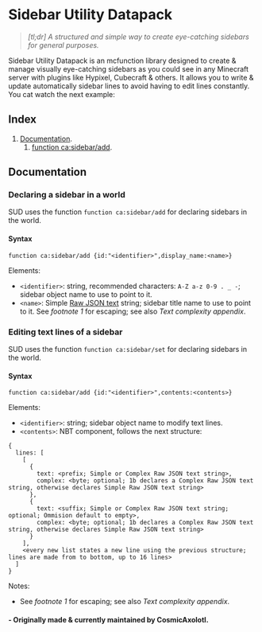 # Sidebar Utility Datapack
> *[tl;dr] A structured and simple way to create eye-catching sidebars for general purposes.*

Sidebar Utility Datapack is an mcfunction library designed to create & manage visually eye-catching sidebars as you could see in any Minecraft server with plugins like Hypixel, Cubecraft & others. It allows you to write & update automatically sidebar lines to avoid having to edit lines constantly. You cat watch the next example: 
## Index
1. [Documentation](https://github.com/CosmicAxolotl/sidebar_utility_datapack/new/main?readme=1#declaring-a-sidebar-in-a-world).
   1. [function ca:sidebar/add]().
## Documentation

### Declaring a sidebar in a world
SUD uses the function `function ca:sidebar/add` for declaring sidebars in the world.
#### Syntax
```mcfunction
function ca:sidebar/add {id:"<identifier>",display_name:<name>}
```
Elements:
 * `<identifier>`: string, recommended characters: `A-Z a-z 0-9 . _ -`; sidebar object name to use to point to it.
 * `<name>`: Simple [Raw JSON text](https://minecraft.wiki/w/Raw_JSON_text_format) string; sidebar title name to use to point to it. See *footnote 1* for escaping; see also *Text complexity appendix*.

### Editing text lines of a sidebar
SUD uses the function `function ca:sidebar/set` for declaring sidebars in the world.
#### Syntax
```mcfunction
function ca:sidebar/add {id:"<identifier>",contents:<contents>}
```
Elements:
 * `<identifier>`: string; sidebar object name to modify text lines.
 * `<contents>`: NBT component, follows the next structure:
```
{
  lines: [
    [
      {
        text: <prefix; Simple or Complex Raw JSON text string>,
        complex: <byte; optional; 1b declares a Complex Raw JSON text string, otherwise declares Simple Raw JSON text string>
      },
      {
        text: <suffix; Simple or Complex Raw JSON text string; optional; Ommision default to empty>,
        complex: <byte; optional; 1b declares a Complex Raw JSON text string, otherwise declares Simple Raw JSON text string>
      }
    ],
    <every new list states a new line using the previous structure; lines are made from to bottom, up to 16 lines>
  ]
}
```
Notes:
 * See *footnote 1* for escaping; see also *Text complexity appendix*.

#### - Originally made & currently maintained by CosmicAxolotl.
